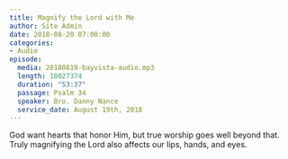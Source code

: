 ```yaml
---
title: Magnify the Lord with Me
author: Site Admin
date: 2018-08-20 07:00:00
categories:
- Audio
episode:
  media: 20180819-bayvista-audio.mp3
  length: 18027374
  duration: "53:37"
  passage: Psalm 34
  speaker: Bro. Danny Nance
  service_date: August 19th, 2018
---
```

God want hearts that honor Him, but true worship goes well beyond that. Truly magnifying the Lord also affects our lips, hands, and eyes.